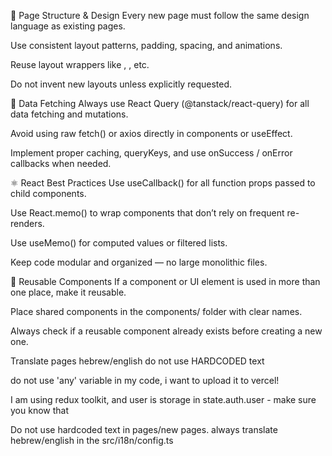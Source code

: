 🧩 Page Structure & Design
Every new page must follow the same design language as existing pages.

Use consistent layout patterns, padding, spacing, and animations.

Reuse layout wrappers like <Navbar>, <BackgroundWrapper>, etc.

Do not invent new layouts unless explicitly requested.

🔁 Data Fetching
Always use React Query (@tanstack/react-query) for all data fetching and mutations.

Avoid using raw fetch() or axios directly in components or useEffect.

Implement proper caching, queryKeys, and use onSuccess / onError callbacks when needed.

⚛️ React Best Practices
Use useCallback() for all function props passed to child components.

Use React.memo() to wrap components that don’t rely on frequent re-renders.

Use useMemo() for computed values or filtered lists.

Keep code modular and organized — no large monolithic files.

🧱 Reusable Components
If a component or UI element is used in more than one place, make it reusable.

Place shared components in the components/ folder with clear names.

Always check if a reusable component already exists before creating a new one.

Translate pages hebrew/english do not use HARDCODED text

do not use 'any' variable in my code, i want to upload it to vercel!

I am using redux toolkit, and user is storage in state.auth.user - make sure you know that

Do not use hardcoded text in pages/new pages. always translate hebrew/english in the src/i18n/config.ts
